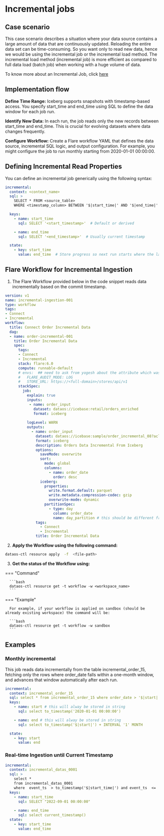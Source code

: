 # Incremental jobs


## Case scenario

This case scenario describes a situation where your data source contains a large amount of data that are continuously updated. Reloading the entire data set can be time-consuming. So you want only to read new data, hence we would be using the incremental job or the incremental load method. The incremental load method (incremental job) is more efficient as compared to full data load (batch job) when working with a huge volume of data. 

To know more about an Incremental Job, click [here](/resources/stacks/flare/case_scenario/#incremental-job)

## Implementation flow

**Define Time Range:** Iceberg supports snapshots with timestamp-based access. You specify start_time and end_time using SQL to define the data window for each job run.

**Identify New Data:** In each run, the job reads only the new records between start_time and end_time. This is crucial for evolving datasets where data changes frequently.

**Configure Workflow:** Create a Flare workflow YAML that defines the data source, incremental SQL logic, and output configuration. For example, you might configure the job to run monthly starting from 2020-01-01 00:00:00.


## Defining Incremental Read Properties

You can define an incremental job generically using the following syntax:


```yaml
incremental:
  context: <context_name>
  sql: >
    SELECT * FROM <source_table>
    WHERE <timestamp_column> BETWEEN '$|start_time|' AND '$|end_time|'

  keys:
    - name: start_time
      sql: SELECT '<start_timestamp>'  # Default or derived

    - name: end_time
      sql: SELECT '<end_timestamp>'  # Usually current timestamp

  state:
    - key: start_time
      value: end_time  # Store progress so next run starts where the last one ended
```

## Flare Workflow for Incremental Ingestion

1. The Flare Workflow provided below in the code snippet reads data incrementally based on the commit timestamp.

```yaml
version: v1
name: incremental-ingestion-001
type: workflow
tags:
- Connect
- Incremental
workflow:
  title: Connect Order Incremental Data
  dag:
  - name: order-incremental-001
    title: Order Incremental Data
    spec:
      tags:
      - Connect
      - Incremental
      stack: flare:6.0
      compute: runnable-default
      # envs:  ## need to ask from yogesh about the attribute which was causing error
      #   FLARE_AUDIT_MODE: LOG
      #   STORE_URL: https://<full-domain>/stores/api/v1
      stackSpec:
        job:
          explain: true
          inputs:
           - name: order_input
             dataset: dataos://icebase:retail/orders_enriched
             format: iceberg
 
          logLevel: WARN
          outputs:
            - name: order_input
              dataset: dataos://icebase:sample/order_incremental_08?acl=rw
              format: iceberg
              description: Orders Data Incremental From Iceberg
              options:
                saveMode: overwrite
                sort:
                  mode: global
                  columns:
                    - name: order_date
                      order: desc
                iceberg:
                  properties:
                    write.format.default: parquet
                    write.metadata.compression-codec: gzip
                    overwrite-mode: dynamic
                  partitionSpec:
                    - type: day
                      column: order_date
                      name: day_partition # this should be different from column names in schema in column
              tags:
                - Connect
                - Incremental
              title: Order Incremental Data
```


2. **Apply the Workflow using the following command:**

```bash
dataos-ctl resource apply  -f  <file-path>
```

3. **Get the status of the Workflow using:**

=== "Command"

      ```bash
      dataos-ctl resource get -t workflow -w <workspace_name>
      ```

=== "Example"

      For example, if your workflow is applied on sandbox (should be already existing workspace) the command will be:

      ```bash
      dataos-ctl resource get -t workflow -w sandbox
      ```



## Examples

### **Monthly incremental**

This job reads data incrementally from the table incremental_order_15, fetching only the rows where order_date falls within a one-month window, and advances that window automatically after each run.


```yaml
incremental:
  context: incremental_order_15
  sql: select * from incremental_order_15 where order_date > '$|start|' AND order_date <= '$|end|'
  keys:
    - name: start # this will alway be stored in string
      sql: select to_timestamp('2020-01-01 00:00:00')

    - name: end # this will alway be stored in string
      sql: select to_timestamp('$|start|') + INTERVAL '1' MONTH

  state:
    - key: start
      value: end
```

### **Real-time Ingestion until Current Timestamp**

```yaml
incremental:
  context: incremental_datas_0001
  sql: >
    select *
    from incremental_datas_0001
    where  event_ts  > to_timestamp('$|start_time|') and event_ts  <= '$|end_time|'
  keys:
    - name: start_time
      sql: SELECT "2022-09-01 00:00:00"
                                                                
    - name: end_time
      sql: select current_timestamp()
  state:
    - key: start_time
      value: end_time
```